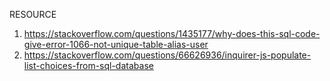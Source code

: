  RESOURCE
 1. https://stackoverflow.com/questions/1435177/why-does-this-sql-code-give-error-1066-not-unique-table-alias-user
 2. https://stackoverflow.com/questions/66626936/inquirer-js-populate-list-choices-from-sql-database
 